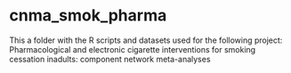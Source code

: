 # cnma_smok_pharma
This a folder with the R scripts and datasets used for the following project: Pharmacological and electronic cigarette interventions for smoking cessation inadults: component network meta-analyses
